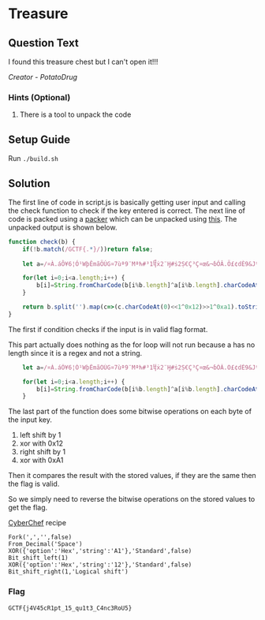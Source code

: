 # Treasure

## Question Text

I found this treasure chest but I can't open it!!!

*Creator - PotatoDrug*

### Hints (Optional)
1. There is a tool to unpack the code

## Setup Guide
Run `./build.sh`

## Solution

The first line of code in script.js is basically getting user input and calling the check function to check if the key entered is correct. The next line of code is packed using a [packer](http://dean.edwards.name/packer/) which can be unpacked using [this](http://matthewfl.com/unPacker.html). The unpacked output is shown below.
```javascript
function check(b) {
    if(!b.match(/GCTF{.*}/))return false;
 
    let a=/¤À.áÔ¥6¦Ó¹WþÊmãÖÚG¤7ùª9¨Mªћ#³­1᧨ẋ2¨Ӈ#ṡ2Ṣ€Ç³Ç¤œ&¬ɓÓÂ.Ö£¢dÈ9&Jºò³=SȯẊÇ¿/;

    for(let i=0;i<a.length;i++) {
        b[i]=String.fromCharCode(b[i%b.length]^a[i%b.length].charCodeAt(0)>>1<<2%68+1)
    }

    return b.split('').map(c=>(c.charCodeAt(0)<<1^0x12)>>1^0xa1).toString()===[239,235,252,238,211,194,156,254,156,157,203,250,153,216,220,247,153,157,247,217,221,153,220,155,247,235,156,198,203,155,250,199,253,157,213].toString();
}
```
The first if condition checks if the input is in valid flag format.

This part actually does nothing as the for loop will not run because a has no length since it is a regex and not a string.
```javascript
    let a=/¤À.áÔ¥6¦Ó¹WþÊmãÖÚG¤7ùª9¨Mªћ#³­1᧨ẋ2¨Ӈ#ṡ2Ṣ€Ç³Ç¤œ&¬ɓÓÂ.Ö£¢dÈ9&Jºò³=SȯẊÇ¿/;

    for(let i=0;i<a.length;i++) {
        b[i]=String.fromCharCode(b[i%b.length]^a[i%b.length].charCodeAt(0)>>1<<2%68+1)
    }
```

The last part of the function does some bitwise operations on each byte of the input key.

1. left shift by 1
2. xor with 0x12
3. right shift by 1
4. xor with 0xA1

Then it compares the result with the stored values, if they are the same then the flag is valid.

So we simply need to reverse the bitwise operations on the stored values to get the flag.

[CyberChef](https://gchq.github.io/CyberChef/) recipe
```
Fork(',','',false)
From_Decimal('Space')
XOR({'option':'Hex','string':'A1'},'Standard',false)
Bit_shift_left(1)
XOR({'option':'Hex','string':'12'},'Standard',false)
Bit_shift_right(1,'Logical shift')
```

### Flag
`GCTF{j4V45cR1pt_15_qu1t3_C4nc3RoU5}`